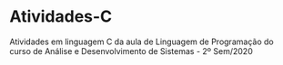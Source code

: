 # Atividades-C
Atividades em linguagem C da aula de Linguagem de Programação do curso de Análise e Desenvolvimento de Sistemas - 2º Sem/2020
